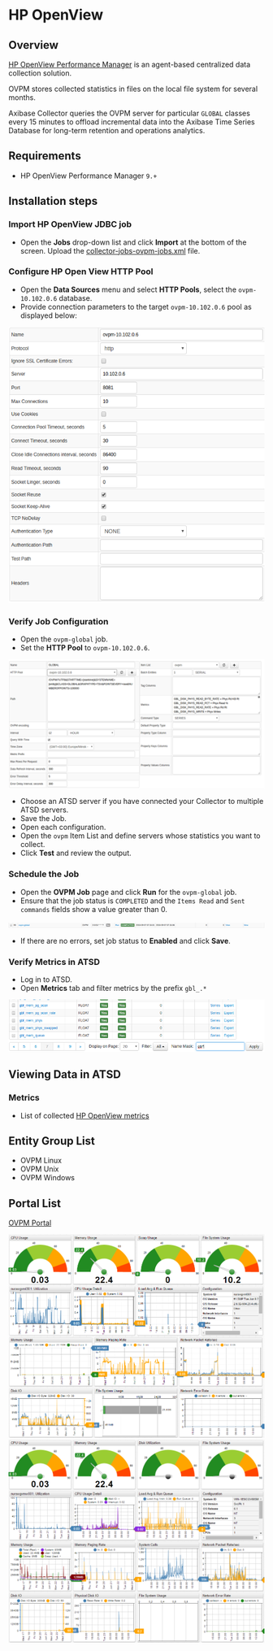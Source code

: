 # HP OpenView

## Overview

[HP OpenView Performance Manager](https://h20392.www2.hpe.com/portal/swdepot/displayProductInfo.do?productNumber=PERFMINFO) is an agent-based centralized data collection solution.

OVPM stores collected statistics in files on the local file system for several months.

Axibase Collector queries the OVPM server for particular `GLOBAL` classes every 15 minutes to offload incremental data into the Axibase Time Series Database for long-term retention and operations analytics.

## Requirements

* HP OpenView Performance Manager `9.+`

## Installation steps

### Import HP OpenView JDBC job

* Open the **Jobs** drop-down list and click **Import** at the bottom of the screen. Upload the [collector-jobs-ovpm-jobs.xml](./collector-jobs-ovpm-jobs.xml) file.

### Configure HP Open View HTTP Pool

* Open the **Data Sources** menu and select **HTTP Pools**, select the `ovpm-10.102.0.6` database.
* Provide connection parameters to the target `ovpm-10.102.0.6` pool as displayed below:

![](./images/http_pool_conf.png)

### Verify Job Configuration

* Open the `ovpm-global` job.
* Set the **HTTP Pool** to `ovpm-10.102.0.6`.

![](./images/ovmp_configuration.png)

* Choose an ATSD server if you have connected your Collector to multiple ATSD servers.
* Save the Job.
* Open each configuration.
* Open the `ovpm` Item List and define servers whose statistics you want to collect.
* Click **Test** and review the output.

<!---
![](./images/ovmp.png)
-->

### Schedule the Job

* Open the **OVPM Job** page and click **Run** for the `ovpm-global` job.
* Ensure that the job status is `COMPLETED` and the `Items Read` and `Sent commands` fields show a value greater than 0.

![](./images/ovmp-global.png)

* If there are no errors, set job status to **Enabled** and click **Save**.

### Verify Metrics in ATSD

* Log in to ATSD.
* Open **Metrics** tab and filter metrics by the prefix `gbl_.*`

![](./images/metrics.png)

## Viewing Data in ATSD

### Metrics

* List of collected [HP OpenView metrics](./metric-list.md)

<!--- ### Properties
* List of collected [HP OpenView properties](./properties-list.md)
-->

## Entity Group List

* OVPM Linux
* OVPM Unix
* OVPM Windows

## Portal List

[OVPM Portal](https://apps.axibase.com/chartlab/f9d176ac/2/)

![](./images/ovpm_portal_linux.png "HP OpenView")
![](./images/ovpm_portal_windows.png "ovpm_portal_windows")
